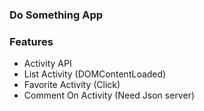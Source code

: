 ### Do Something App

### Features
* Activity API
* List Activity (DOMContentLoaded)
* Favorite Activity (Click)
* Comment On Activity (Need Json server)